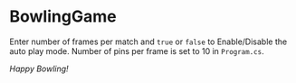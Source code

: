 # BowlingGame

Enter number of frames per match and `true` or `false` to Enable/Disable the auto play mode. Number of pins per frame is set to 10 in `Program.cs`.

_Happy Bowling!_
